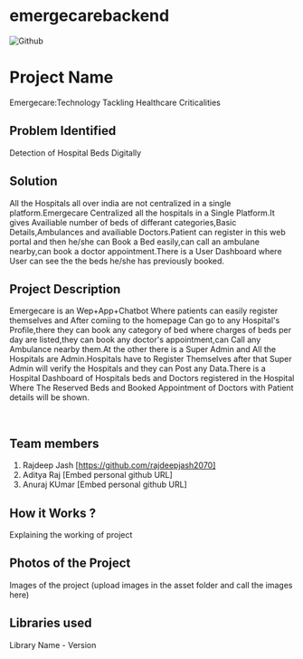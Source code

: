 # emergecarebackend
![Github](https://github.com/Noel6161131110/CONQUEROR-23-/blob/8746611d94769a1aa96d8a85a25d35edc9a95973/assets/desktop.png)


# Project Name
Emergecare:Technology Tackling Healthcare Criticalities

## Problem Identified 
Detection of Hospital Beds Digitally
<br>

## Solution
All the Hospitals all over india are not centralized in a single platform.Emergecare Centralized all the hospitals in a Single Platform.It gives Availiable number of beds of differant categories,Basic Details,Ambulances and availiable Doctors.Patient can register in this web portal and then he/she can Book a Bed easily,can call an ambulane nearby,can book a doctor appointment.There is a User Dashboard where User can see the the beds he/she has previously booked.
<br>

## Project Description 
Emergecare is an Wep+App+Chatbot Where patients can easily register themselves and After comiing to the homepage Can go to any Hospital's Profile,there they can book any category of bed where charges of beds per day are listed,they can book any doctor's appointment,can Call any Ambulance nearby them.At the other there is a Super Admin and All the Hospitals are Admin.Hospitals have to Register Themselves after that Super Admin will verify the Hospitals and they can Post any Data.There is a Hospital Dashboard of Hospitals beds and Doctors registered in the Hospital Where The Reserved Beds and Booked Appointment of Doctors with Patient details will be shown.

<br>

## Team members

1. Rajdeep Jash [https://github.com/rajdeepjash2070]
2. Aditya Raj [Embed personal github URL]
3. Anuraj KUmar [Embed personal github URL]


<!-- ## Link to product walkthrough
<a href="https://www.youtube.com/watch?v=cbzObD3_JeA" target="_blank" ><img src="https://github.com/Noel6161131110/OpenAI_Saturday_Hack_Night/blob/main/Youtube_logo_PNG7.png" width="300" height="150" ></a> -->
## How it Works ?
Explaining the working of project

## Photos of the Project
Images of the project (upload images in the asset folder and call the images here)

## Libraries used
Library Name - Version

